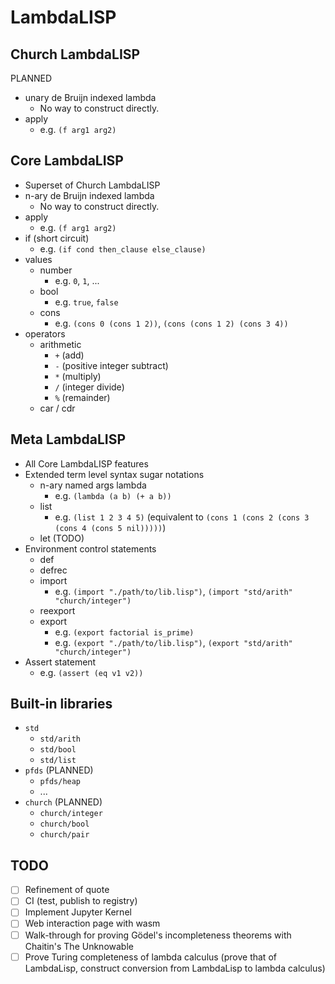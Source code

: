 # LambdaLISP

## Church LambdaLISP

PLANNED

- unary de Bruijn indexed lambda
  - No way to construct directly.
- apply
  - e.g. `(f arg1 arg2)`

## Core LambdaLISP

- Superset of Church LambdaLISP
- n-ary de Bruijn indexed lambda
  - No way to construct directly.
- apply
  - e.g. `(f arg1 arg2)`
- if (short circuit)
  - e.g. `(if cond then_clause else_clause)`
- values
  - number
    - e.g. `0`, `1`, ...
  - bool
    - e.g. `true`, `false`
  - cons
    - e.g. `(cons 0 (cons 1 2))`, `(cons (cons 1 2) (cons 3 4))`
- operators
  - arithmetic
    - `+` (add) 
    - `-` (positive integer subtract)
    - `*` (multiply)
    - `/` (integer divide)
    - `%` (remainder)
  - car / cdr

## Meta LambdaLISP

- All Core LambdaLISP features
- Extended term level syntax sugar notations
  - n-ary named args lambda
    - e.g. `(lambda (a b) (+ a b))`
  - list
    - e.g. `(list 1 2 3 4 5)` (equivalent to `(cons 1 (cons 2 (cons 3 (cons 4 (cons 5 nil)))))`)
  - let (TODO)
- Environment control statements
  - def
  - defrec
  - import
    - e.g. `(import "./path/to/lib.lisp")`, `(import "std/arith" "church/integer")`
  - reexport
  - export
    - e.g. `(export factorial is_prime)`
    - e.g. `(export "./path/to/lib.lisp")`, `(export "std/arith" "church/integer")`
- Assert statement
  - e.g. `(assert (eq v1 v2))`

## Built-in libraries

- `std`
  - `std/arith`
  - `std/bool`
  - `std/list`
- `pfds` (PLANNED)
  - `pfds/heap`
  - ...
- `church` (PLANNED)
  - `church/integer`
  - `church/bool`
  - `church/pair`


## TODO

- [ ] Refinement of quote
- [ ] CI (test, publish to registry)
- [ ] Implement Jupyter Kernel
- [ ] Web interaction page with wasm
- [ ] Walk-through for proving Gödel's incompleteness theorems with Chaitin's The Unknowable
- [ ] Prove Turing completeness of lambda calculus (prove that of LambdaLisp, construct conversion from LambdaLisp to lambda calculus)
